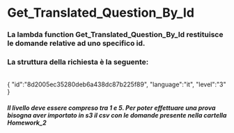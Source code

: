 <h1><b> Get_Translated_Question_By_Id </b></h1>
<h3>La lambda function Get_Translated_Question_By_Id restituisce le domande relative ad uno specifico id.</h3>
<h3>La struttura della richiesta è la seguente:</h3>
<br>
{
    "id":"8d2005ec35280deb6a438dc87b225f89",
    "language":"it",
    "level":"3"
}

<h5>Il livello deve essere compreso tra 1 e 5. Per poter effettuare una prova bisogna aver importato in s3 il csv con le domande presente nella cartella Homework_2</h5>
